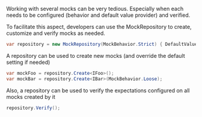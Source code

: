 Working with several mocks can be very tedious. Especially when each needs to be configured (behavior and default value provider) and verified.

To facilitate this aspect, developers can use the MockRepository to create, customize and verify mocks as needed.
```csharp
var repository = new MockRepository(MockBehavior.Strict) { DefaultValue = DefaultValue.Mock };
```
A repository can be used to create new mocks (and override the default setting if needed)
```csharp
var mockFoo = repository.Create<IFoo>();
var mockBar = repository.Create<IBar>(MockBehavior.Loose);
```
Also, a repository can be used to verify the expectations configured on all mocks created by it
```csharp
repository.Verify();
```